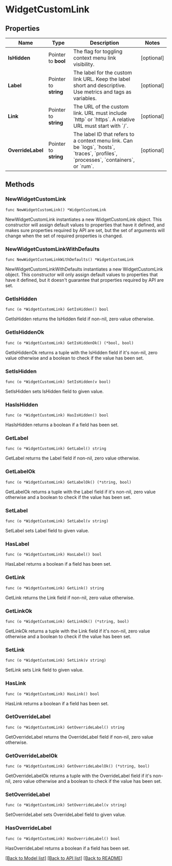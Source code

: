 # WidgetCustomLink

## Properties

| Name              | Type                  | Description                                                                                                                                                                                               | Notes      |
| ----------------- | --------------------- | --------------------------------------------------------------------------------------------------------------------------------------------------------------------------------------------------------- | ---------- |
| **IsHidden**      | Pointer to **bool**   | The flag for toggling context menu link visibility.                                                                                                                                                       | [optional] |
| **Label**         | Pointer to **string** | The label for the custom link URL. Keep the label short and descriptive. Use metrics and tags as variables.                                                                                               | [optional] |
| **Link**          | Pointer to **string** | The URL of the custom link. URL must include &#x60;http&#x60; or &#x60;https&#x60;. A relative URL must start with &#x60;/&#x60;.                                                                         | [optional] |
| **OverrideLabel** | Pointer to **string** | The label ID that refers to a context menu link. Can be &#x60;logs&#x60;, &#x60;hosts&#x60;, &#x60;traces&#x60;, &#x60;profiles&#x60;, &#x60;processes&#x60;, &#x60;containers&#x60;, or &#x60;rum&#x60;. | [optional] |

## Methods

### NewWidgetCustomLink

`func NewWidgetCustomLink() *WidgetCustomLink`

NewWidgetCustomLink instantiates a new WidgetCustomLink object.
This constructor will assign default values to properties that have it defined,
and makes sure properties required by API are set, but the set of arguments
will change when the set of required properties is changed.

### NewWidgetCustomLinkWithDefaults

`func NewWidgetCustomLinkWithDefaults() *WidgetCustomLink`

NewWidgetCustomLinkWithDefaults instantiates a new WidgetCustomLink object.
This constructor will only assign default values to properties that have it defined,
but it doesn't guarantee that properties required by API are set.

### GetIsHidden

`func (o *WidgetCustomLink) GetIsHidden() bool`

GetIsHidden returns the IsHidden field if non-nil, zero value otherwise.

### GetIsHiddenOk

`func (o *WidgetCustomLink) GetIsHiddenOk() (*bool, bool)`

GetIsHiddenOk returns a tuple with the IsHidden field if it's non-nil, zero value otherwise
and a boolean to check if the value has been set.

### SetIsHidden

`func (o *WidgetCustomLink) SetIsHidden(v bool)`

SetIsHidden sets IsHidden field to given value.

### HasIsHidden

`func (o *WidgetCustomLink) HasIsHidden() bool`

HasIsHidden returns a boolean if a field has been set.

### GetLabel

`func (o *WidgetCustomLink) GetLabel() string`

GetLabel returns the Label field if non-nil, zero value otherwise.

### GetLabelOk

`func (o *WidgetCustomLink) GetLabelOk() (*string, bool)`

GetLabelOk returns a tuple with the Label field if it's non-nil, zero value otherwise
and a boolean to check if the value has been set.

### SetLabel

`func (o *WidgetCustomLink) SetLabel(v string)`

SetLabel sets Label field to given value.

### HasLabel

`func (o *WidgetCustomLink) HasLabel() bool`

HasLabel returns a boolean if a field has been set.

### GetLink

`func (o *WidgetCustomLink) GetLink() string`

GetLink returns the Link field if non-nil, zero value otherwise.

### GetLinkOk

`func (o *WidgetCustomLink) GetLinkOk() (*string, bool)`

GetLinkOk returns a tuple with the Link field if it's non-nil, zero value otherwise
and a boolean to check if the value has been set.

### SetLink

`func (o *WidgetCustomLink) SetLink(v string)`

SetLink sets Link field to given value.

### HasLink

`func (o *WidgetCustomLink) HasLink() bool`

HasLink returns a boolean if a field has been set.

### GetOverrideLabel

`func (o *WidgetCustomLink) GetOverrideLabel() string`

GetOverrideLabel returns the OverrideLabel field if non-nil, zero value otherwise.

### GetOverrideLabelOk

`func (o *WidgetCustomLink) GetOverrideLabelOk() (*string, bool)`

GetOverrideLabelOk returns a tuple with the OverrideLabel field if it's non-nil, zero value otherwise
and a boolean to check if the value has been set.

### SetOverrideLabel

`func (o *WidgetCustomLink) SetOverrideLabel(v string)`

SetOverrideLabel sets OverrideLabel field to given value.

### HasOverrideLabel

`func (o *WidgetCustomLink) HasOverrideLabel() bool`

HasOverrideLabel returns a boolean if a field has been set.

[[Back to Model list]](../README.md#documentation-for-models) [[Back to API list]](../README.md#documentation-for-api-endpoints) [[Back to README]](../README.md)

